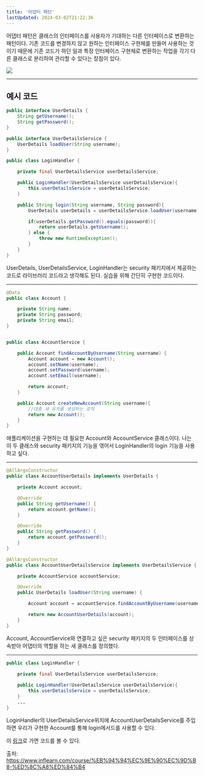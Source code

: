 ```yaml
---
title: '어댑터 패턴'
lastUpdated: 2024-03-02T21:22:36
---
```

어댑터 패턴은 클래스의 인터페이스를 사용자가 기대하는 다른 인터페이스로 변환하는 패턴이다. 기존 코드를 변경하지 않고 원하는 인터페이스 구현체를 만들어 사용하는 것이기 때문에 기존 코드가 하던 일과 특정 인터페이스 구현체로 변환하는 작업을 각기 다른 클래스로  분리하여 관리할 수 있다는 장점이 있다.

<img src="https://t1.daumcdn.net/cfile/tistory/99B1863B5AFA710332">

---

## 예시 코드

```java
public interface UserDetails {
    String getUsername();
    String getPassword();
}

public interface UserDetailsService {
    UserDetails loadUser(String username);
}

public class LoginHandler {

    private final UserDetailsService userDetailsService;

    public LoginHandler(UserDetailsService userDetailsService){
        this.userDetailsService = userDetailsService;
    }

    public String login(String username, String password){
        UserDetails userDetails = userDetailsService.loadUser(username);

        if(userDetails.getPassword().equals(password)){
            return userDetails.getUsername();
        } else {
            throw new RuntimeException();
        }
    }
}
```

UserDetails, UserDetailsService, LoginHandler는 security 패키지에서 제공하는 코드로 라이브러리 코드라고 생각해도 된다. 실습을 위해 간단히 구현한 코드이다.

---

```java
@Data
public class Account {

    private String name;
    private String password;
    private String email;
}


public class AccountService {

    public Account findAccountByUsername(String username) {
        Account account = new Account();
        account.setName(username);
        account.setPassword(username);
        account.setEmail(username);

        return account;
    }

    public Account createNewAccount(String username){
        //대충 새 유저를 생성하는 로직
        return new Account();
    }
}

```

애플리케이션을 구현하는 데 필요한 Account와 AccountService 클래스이다. 나는 이 두 클래스와 security 패키지의 기능을 엮어서 LoginHandler의 login 기능을 사용하고 싶다.

---

```java
@AllArgsConstructor
public class AccountUserDetails implements UserDetails {

    private Account account;

    @Override
    public String getUsername() {
        return account.getName();
    }

    @Override
    public String getPassword() {
        return account.getPassword();
    }
}

@AllArgsConstructor
public class AccountUserDetailsService implements UserDetailsService {

    private AccountService accountService;

    @Override
    public UserDetails loadUser(String username) {

        Account account = accountService.findAccountByUsername(username);

        return new AccountUserDetails(account);
    }
}
```

Account, AccountService와 연결하고 싶은 security 패키지의 두 인터페이스를 상속받아 어댑터의 역할을 하는 새 클래스를 정의했다.  

---

```java
public class LoginHandler {
    
    private final UserDetailsService userDetailsService;

    public LoginHandler(UserDetailsService userDetailsService){
        this.userDetailsService = userDetailsService;
    }
    ...
}
```

LoginHandler의 UserDetailsService위치에 AccountUserDetailsService를 주입하면 우리가 구현한 Account를 통해 login메서드를 사용할 수 있다.

이 <a href="https://github.com/rlaisqls/GoF-DesignPatterns/tree/master/src/main/java/com/study/gof/designpattrens/_02_StructuralPatterns/adapter">링크</a>로 가면 코드를 볼 수 있다.

출처:<br>
https://www.inflearn.com/course/%EB%94%94%EC%9E%90%EC%9D%B8-%ED%8C%A8%ED%84%B4